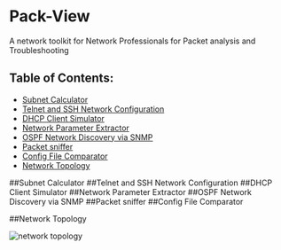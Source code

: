 # Pack-View
A network toolkit for Network Professionals for Packet analysis and Troubleshooting

## Table of Contents:
- [Subnet Calculator](#subnet-calculator)
- [Telnet and SSH Network Configuration](#telnet-and-ssh-network-configuration)
- [DHCP Client Simulator](#dhcp-client-simulator)
- [Network Parameter Extractor](#network-parameter-extractor)
- [OSPF Network Discovery via SNMP](#ospf-network-discovery-via-snmp)
- [Packet sniffer](#packet-sniffer)
- [Config File Comparator](#config-file-comparator)
- [Network Topology](#network-topology)


##Subnet Calculator
##Telnet and SSH Network Configuration
##DHCP Client Simulator
##Network Parameter Extractor
##OSPF Network Discovery via SNMP
##Packet sniffer
##Config File Comparator


##Network Topology

![network topology](https://cloud.githubusercontent.com/assets/16948906/17378009/22fc60c8-5971-11e6-9bfa-a03aa4948b1b.png)

